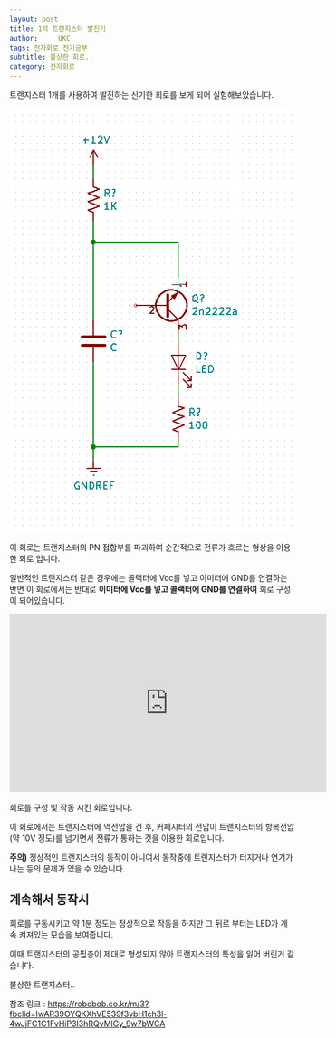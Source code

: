 ```yaml
---
layout: post
title: 1석 트랜지스터 발진기
author:     UKC
tags: 전자회로 전기공부
subtitle: 불상한 회로..
category: 전자회로
---
```


트랜지스터 1개를 사용하여 발진하는 신기한 회로를 보게 되어 실험해보았습니다.

![회로도](/img/2019-06-03/cu.png)

 이 회로는 트랜지스터의 PN 접합부를 파괴하여 순간적으로 전류가 흐르는 형상을 이용한 회로 입니다.

 일반적인 트랜지스터 같은 경우에는 콜랙터에 Vcc를 넣고 이미터에 GND를 연결하는 반면 이 회로에서는 반대로 **이미터에 Vcc를 넣고 콜랙터에 GND를 연결하여** 회로 구성이 되어있습니다. 

<iframe width="560" height="315" src="https://www.youtube.com/embed/jmGIZB0D1G4" frameborder="0" allowfullscreen></iframe>

회로를 구성 및 작동 시킨 회로입니다. 

이 회로에서는 트랜지스터에 역전압을 건 후, 커페시터의 전압이 트랜지스터의 항복전압 (약 10V 정도)를 넘기면서 전류가 통하는 것을 이용한 회로입니다. 

**주의)** 정상적인 트랜지스터의 동작이 아니여서 동작중에 트랜지스터가 터지거나 연기가 나는 등의 문제가 있을 수 있습니다.

## 계속해서 동작시

회로를 구동시키고 약 1분 정도는 정상적으로 작동을 하지만 그 뒤로 부터는 LED가 계속 켜져있는 모습을 보여줍니다. 

이때 트랜지스터의 공핍층이 제대로 형성되지 않아 트랜지스터의 특성을 잃어 버린거 같습니다.

불상한 트랜지스터..

참조 링크 : https://robobob.co.kr/m/3?fbclid=IwAR39OYQKXhVE539f3vbH1ch3l-4wJjFC1C1FvHiP3I3hRQvMlGy_9w7bWCA
